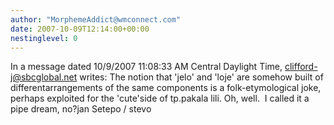 ```yaml
---
author: "MorphemeAddict@wmconnect.com"
date: 2007-10-09T12:14:00+00:00
nestinglevel: 0
---
```

In a message dated 10/9/2007 11:08:33 AM Central Daylight Time, [clifford-j@sbcglobal.net](mailto://clifford-j@sbcglobal.net) writes:
The notion that 'jelo' and 'loje' are somehow built of differentarrangements of the same components is a folk-etymological joke, perhaps exploited for the 'cute'side of tp.pakala lili. Oh, well.  I called it a pipe dream, no?jan Setepo / stevo
